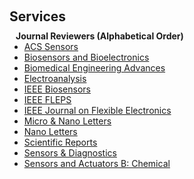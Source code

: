 <h1 id="services"></h1>

<h2 style="margin: 60px 0px 10px;">Services</h2>

<h4 style="margin:0 10px 0;">Journal Reviewers (Alphabetical Order)</h4>

<ul style="margin:0 0 20px;">
  <li><a href="https://pubs.acs.org/journal/ascefj"><autocolor>ACS Sensors</autocolor></a></li>
  <li><a href="https://www.sciencedirect.com/journal/biosensors-and-bioelectronics"><autocolor>Biosensors and Bioelectronics</autocolor></a></li>
  <li><a href="https://www.sciencedirect.com/journal/biomedical-engineering-advances"><autocolor>Biomedical Engineering Advances</autocolor></a></li>
  <li><a href="https://onlinelibrary.wiley.com/journal/15214109"><autocolor>Electroanalysis</autocolor></a></li>
  <li><a href="https://ieee-sensors.org/journals/"><autocolor>IEEE Biosensors</autocolor></a></li>
  <li><a href="https://2023.ieee-fleps.org/"><autocolor>IEEE FLEPS</autocolor></a></li>
  <li><a href="https://ieee-jflex.org/"><autocolor>IEEE Journal on Flexible Electronics</autocolor></a></li>
  <li><a href="https://ietresearch.onlinelibrary.wiley.com/journal/20400861"><autocolor>Micro & Nano Letters</autocolor></a></li>
  <li><a href="https://pubs.acs.org/journal/nalefd"><autocolor>Nano Letters</autocolor></a></li>
  <li><a href="https://www.nature.com/srep/"><autocolor>Scientific Reports</autocolor></a></li>
  <li><a href="https://www.rsc.org/journals-books-databases/about-journals/sensors-diagnostics/"><autocolor>Sensors & Diagnostics</autocolor></a></li>
  <li><a href="https://www.sciencedirect.com/journal/sensors-and-actuators-b-chemical"><autocolor>Sensors and Actuators B: Chemical</autocolor></a></li>
</ul>
